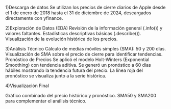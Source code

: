 1)Descarga de datos
Se utilizan los precios de cierre diarios de Apple desde el 1 de enero de 2018 hasta el 31 de diciembre de 2024, descargados directamente con yfinance.

2)Exploración de Datos (EDA)
Revisión de la información general (.info()) y valores faltantes.
Estadísticas descriptivas básicas (.describe()).
Visualización de la evolución histórica de los precios.

3)Análisis Técnico
Cálculo de medias móviles simples (SMA): 50 y 200 días.
Visualización de SMA sobre el precio de cierre para identificar tendencias.
Pronóstico de Precios
Se aplicó el modelo Holt-Winters (Exponential Smoothing) con tendencia aditiva.
Se generó un pronóstico a 60 días hábiles mostrando la tendencia futura del precio.
La línea roja del pronóstico se visualiza junto a la serie histórica.

4)Visualización Final

Gráfico combinado del precio histórico y pronóstico.
SMA50 y SMA200 para complementar el análisis técnico.
